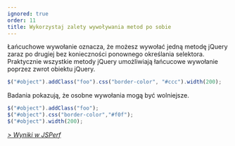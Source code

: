 ```yaml
---
ignored: true
order: 11
title: Wykorzystaj zalety wywoływania metod po sobie
---
```


Łańcuchowe wywołanie oznacza, że możesz wywołać jedną metodę jQuery zaraz po drugiej bez konieczności ponownego określania selektora. Praktycznie wszystkie metody jQuery umożliwiają łańcucowe wywołanie poprzez zwrot obiektu jQuery.

```js
$("#object").addClass("foo").css("border-color", "#ccc").width(200);
```

Badania pokazują, że osobne wywołania mogą być wolniejsze.

```js
$("#object").addClass("foo");
$("#object").css("border-color","#f0f");
$("#object").width(200);
```

*[> Wyniki w JSPerf](http://jsperf.com/browser-diet-chaining)*
